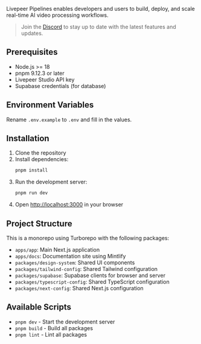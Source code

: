 Livepeer Pipelines enables developers and users to build, deploy, and scale real-time AI video processing workflows.

> Join the [Discord](https://discord.gg/livepeer) to stay up to date with the latest features and updates.

## Prerequisites

- Node.js >= 18
- pnpm 9.12.3 or later
- Livepeer Studio API key
- Supabase credentials (for database)

## Environment Variables

Rename `.env.example` to `.env` and fill in the values.

## Installation

1. Clone the repository
2. Install dependencies:
   ```bash
   pnpm install
   ```
3. Run the development server:
   ```bash
   pnpm run dev
   ```
4. Open [http://localhost:3000](http://localhost:3000) in your browser

## Project Structure

This is a monorepo using Turborepo with the following packages:

- `apps/app`: Main Next.js application
- `apps/docs`: Documentation site using Mintlify
- `packages/design-system`: Shared UI components
- `packages/tailwind-config`: Shared Tailwind configuration
- `packages/supabase`: Supabase clients for browser and server
- `packages/typescript-config`: Shared TypeScript configuration
- `packages/next-config`: Shared Next.js configuration

## Available Scripts

- `pnpm dev` - Start the development server
- `pnpm build` - Build all packages
- `pnpm lint` - Lint all packages

